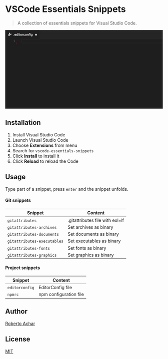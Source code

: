 # VSCode Essentials Snippets

> A collection of essentials snippets for Visual Studio Code.

![Preview](images/preview.gif)

## Installation

1. Install Visual Studio Code
2. Launch Visual Studio Code
3. Choose **Extensions** from menu
4. Search for `vscode-essentials-snippets`
5. Click **Install** to install it
6. Click **Reload** to reload the Code

## Usage

Type part of a snippet, press `enter` and the snippet unfolds.

#### Git snippets
| Snippet | Content |
| ------- | ------- |
| `gitattributes` | .gitattributes file with eol=lf |
| `gitattributes-archives` | Set archives as binary |
| `gitattributes-documents` | Set documents as binary |
| `gitattributes-executables` | Set executables as binary |
| `gitattributes-fonts` | Set fonts as binary |
| `gitattributes-graphics` | Set graphics as binary |

#### Project snippets

| Snippet | Content |
| ------- | ------- |
| `editorconfig` | EditorConfig file |
| `npmrc` | npm configuration file |

## Author

[Roberto Achar](https://twitter.com/RobertoAchar)

## License

[MIT](https://github.com/robertoachar/vscode-essentials-snippets/blob/master/LICENSE)

